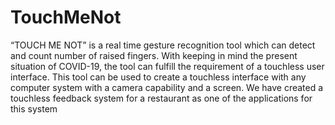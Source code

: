 # TouchMeNot
“TOUCH ME NOT” is a real time gesture recognition tool which can detect and count number of raised fingers. With keeping in mind the present situation of COVID-19, the tool can fulfill the requirement of a touchless user interface. This tool can be used to create a touchless interface with any computer system with a camera capability and a screen. We have created a touchless feedback system for a restaurant as one of the applications for this system
